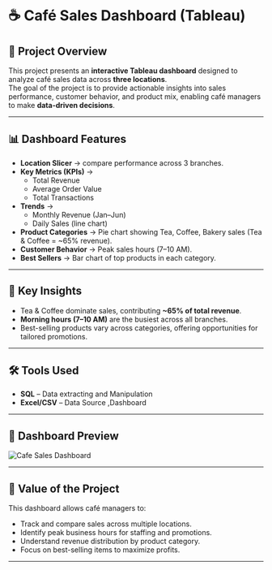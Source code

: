 # ☕ Café Sales Dashboard (Tableau)

## 📌 Project Overview  
This project presents an **interactive Tableau dashboard** designed to analyze café sales data across **three locations**.  
The goal of the project is to provide actionable insights into sales performance, customer behavior, and product mix, enabling café managers to make **data-driven decisions**.

---

## 📊 Dashboard Features  
- **Location Slicer** → compare performance across 3 branches.  
- **Key Metrics (KPIs)** →  
  - Total Revenue  
  - Average Order Value  
  - Total Transactions  
- **Trends** →  
  - Monthly Revenue (Jan–Jun)  
  - Daily Sales (line chart)  
- **Product Categories** → Pie chart showing Tea, Coffee, Bakery sales (Tea & Coffee = ~65% revenue).  
- **Customer Behavior** → Peak sales hours (7–10 AM).  
- **Best Sellers** → Bar chart of top products in each category.  

---

## 🔑 Key Insights  
- Tea & Coffee dominate sales, contributing **~65% of total revenue**.  
- **Morning hours (7–10 AM)** are the busiest across all branches.  
- Best-selling products vary across categories, offering opportunities for tailored promotions.  

---

## 🛠 Tools Used  
- **SQL** – Data extracting and Manipulation 
- **Excel/CSV** – Data Source ,Dashboard 

---

## 📸 Dashboard Preview  
![Cafe Sales Dashboard](dashboard.png)

---

## 🎯 Value of the Project  
This dashboard allows café managers to:  
- Track and compare sales across multiple locations.  
- Identify peak business hours for staffing and promotions.  
- Understand revenue distribution by product category.  
- Focus on best-selling items to maximize profits.  

---
